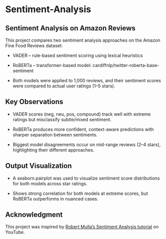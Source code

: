 # Sentiment-Analysis

## Sentiment Analysis on Amazon Reviews
This project compares two sentiment analysis approaches on the Amazon Fine Food Reviews dataset:

- VADER – rule-based sentiment scoring using lexical heuristics

- RoBERTa – transformer-based model: cardiffnlp/twitter-roberta-base-sentiment

- Both models were applied to 1,000 reviews, and their sentiment scores were compared to actual user ratings (1–5 stars).

## Key Observations
- VADER scores (neg, neu, pos, compound) track well with extreme ratings but misclassify subtle/mixed sentiment.

- RoBERTa produces more confident, context-aware predictions with sharper separation between sentiments.

- Biggest model disagreements occur on mid-range reviews (2–4 stars), highlighting their different approaches.

## Output Visualization
- A seaborn.pairplot was used to visualize sentiment score distributions for both models across star ratings.

- Shows strong correlation for both models at extreme scores, but RoBERTa outperforms in nuanced cases.

## Acknowledgment
This project was inspired by [Robert Mulla’s Sentiment Analysis tutorial](https://www.youtube.com/watch?v=QpzMWQvxXWk) on YouTube.

